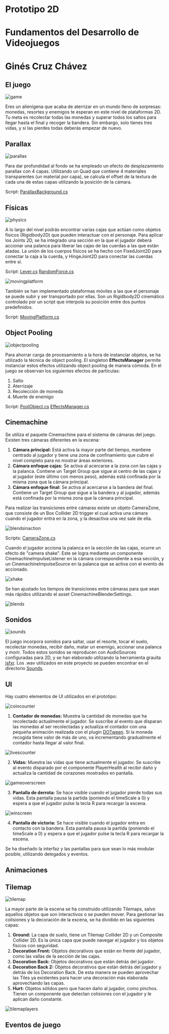 # Prototipo 2D
# Fundamentos del Desarrollo de Videojuegos
# Ginés Cruz Chávez

## El juego

![game](ReadmeImages/game.png)

Eres un alienígena que acaba de aterrizar en un mundo lleno de sorpresas: monedas, resortes y enemigos te esperan en este nivel de plataformas 2D. Tu meta es recolectar todas las monedas y superar todos los saltos para llegar hasta el final y recoger la bandera. Sin embargo, solo tienes tres vidas, y si las pierdes todas deberás empezar de nuevo.

## Parallax

![parallax](ReadmeImages/parallax.gif)

Para dar profundidad al fondo se ha empleado un efecto de desplazamiento parallax con 4 capas. Utilizando un Quad que contiene 4 materiales transparentes (un material por capa), se calcula el offset de la textura de cada una de estas capas utilizando la posición de la cámara.

Script: [ParallaxBackground.cs](Assets/Scripts/Effects/ParallaxBackground.cs)

## Físicas

![physics](ReadmeImages/physics.gif)

A lo largo del nivel podrás encontrar varias cajas que actúan como objetos físicos (Rigidbody2D) que pueden interactuar con el personaje. Para aplicar los Joints 2D, se ha integrado una sección en la que el jugador deberá accionar una palanca para liberar las cajas de las cuerdas a las que están atadas. La unión de los cuerpos físicos se ha hecho con FixedJoint2D para conectar la caja a la cuerda, y HingeJoint2D para conectar las cuerdas entre sí.

Script: [Lever.cs](Assets/Scripts/LevelEntities/Lever.cs) [RandomForce.cs](Assets/Scripts/RandomForce.cs)

![movingplatform](ReadmeImages/movingplatform.gif)

También se han implementado plataformas móviles a las que el personaje se puede subir y ser transportado por ellas. Son un Rigidbody2D cinemático controlado por un script que interpola su posición entre dos puntos predefinidos.

Script: [MovingPlatform.cs](Assets/Scripts/LevelEntities/MovingPlatform.cs)

## Object Pooling

![objectpooling](ReadmeImages/objectpooling.gif)

Para ahorrar carga de procesamiento a la hora de instanciar objetos, se ha utilizado la técnica de object pooling. El singleton **EffectsManager** permite instanciar estos efectos utilizando object pooling de manera cómoda. En el juego se observan los siguientes efectos de partículas:

1. Salto
2. Aterrizaje
3. Recolección de moneda
4. Muerte de enemigo

Script: [PoolObject.cs](Assets/Scripts/Effects/PoolObject.cs) [EffectsManager.cs](Assets/Scripts/Effects/EffectsManager.cs)

## Cinemachine

Se utiliza el paquete Cinemachine para el sistema de cámaras del juego. Existen tres cámaras diferentes en la escena:
1. **Cámara principal:** Está activa la mayor parte del tiempo, mantiene centrado al jugador y tiene una zona de confinamiento que cubre el nivel completo para no mostrar áreas exteriores.
2. **Cámara enfoque cajas:** Se activa al acercarse a la zona con las cajas y la palanca. Contiene un Target Group que sigue al centro de las cajas y al jugador (este último con menos peso), además está confinada por la misma zona que la cámara principal.
2. **Cámara enfoque final:** Se activa al acercarse a la bandera del final. Contiene un Target Group que sigue a la bandera y al jugador, además está confinada por la misma zona que la cámara principal.

Para realizar las transiciones entre cámaras existe un objeto CameraZone, que consiste de un Box Collider 2D trigger el cual activa una cámara cuando el jugador entra en la zona, y la desactiva una vez sale de ella.

![blendsinaction](ReadmeImages/blendsinaction.gif)

Scripts: [CameraZone.cs](Assets/Scripts/Effects/CameraZone.cs)

Cuando el jugador acciona la palanca en la sección de las cajas, ocurre un efecto de "camera shake". Este se logra mediante un componente CinemachineImpulseListener en la cámara correspondiente a esa sección, y un CinemachineImpulseSource en la palanca que se activa con el evento de accionado.

![shake](ReadmeImages/shake.png)

Se han ajustado los tiempos de transiciones entre cámaras para que sean más rápidos utilizando el asset CinemachineBlenderSettings.

![blends](ReadmeImages/blends.png)

## Sonidos

![sounds](ReadmeImages/sounds.png)

El juego incorpora sonidos para saltar, usar el resorte, tocar el suelo, recolectar monedas, recibir daño, matar un enemigo, accionar una palanca y morir. Todos estos sonidos se reproducen con AudioSources configuradas para 2D, y se han elaborado utilizando la herramienta grauita [jsfxr](https://sfxr.me/). Los .wav utilizados en este proyecto se pueden encontrar en el directorio [Sounds](Assets/Sounds/).

## UI

Hay cuatro elementos de UI utilizados en el prototipo:

![coincounter](ReadmeImages/coincounter.png)

1. **Contador de monedas:** Muestra la cantidad de monedas que ha recolectado actualmente el jugador. Se suscribe al evento que disparan las monedas al ser recolectadas y actualiza el contador con una pequeña animación realizada con el plugin [DOTween](https://dotween.demigiant.com/). Si la moneda recogida tiene valor de más de uno, va incrementando gradualmente el contador hasta llegar al valor final.

![livescounter](ReadmeImages/livescounter.png)

2. **Vidas:** Muestra las vidas que tiene actualmente el jugador. Se suscribe al evento disparado por el componente PlayerHealth al recibir daño y actualiza la cantidad de corazones mostrados en pantalla.

![gameoverscreen](ReadmeImages/gameoverscreen.png)

3. **Pantalla de derrota:** Se hace visible cuando el jugador pierde todas sus vidas. Esta pantalla pausa la partida (poniendo el timeScale a 0) y espera a que el jugador pulse la tecla R para recargar la escena.

![winscreen](ReadmeImages/winscreen.png)

4. **Pantalla de victoria:** Se hace visible cuando el jugador entra en contacto con la bandera. Esta pantalla pausa la partida (poniendo el timeScale a 0) y espera a que el jugador pulse la tecla R para recargar la escena.

Se ha diseñado la interfaz y las pantallas para que sean lo más modular posible, utilizando delegados y eventos.

## Animaciones

## Tilemap

![tilemap](ReadmeImages/tilemap.png)

La mayor parte de la escena se ha construido utilizando Tilemaps, salvo aquellos objetos que son interactivos o se pueden mover.
Para gestionar las colisiones y la decoración de la escena, se ha dividido en las siguientes capas:
1. **Ground:** La capa de suelo, tiene un Tilemap Collider 2D y un Composite Collider 2D. Es la única capa que puede navegar el jugador y los objetos físicos con seguridad.
2. **Decoration Front:** Objetos decorativos que están en frente del jugador, como las vallas de la sección de las cajas.
3. **Decoration Back:** Objetos decorativos que están detrás del jugador.
4. **Decoration Back 2:** Objetos decorativos que están detrás del jugador y detrás de los Decoration Back. De esta manera se pueden aprovechar las Tiles ya existentes para hacer una decoración más elaborada aprovechando las capas.
5. **Hurt:** Objetos sólidos pero que hacen daño al jugador, como pinchos. Tienen un componente que detectan colisiones con el jugador y le aplican daño constante.

![tilemaplayers](ReadmeImages/tilemaplayers.png)

## Eventos de juego

